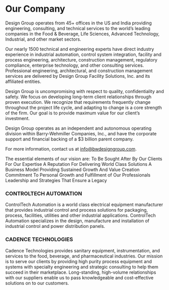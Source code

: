 # Our Company

Design Group operates from 45+ offices in the US and India providing engineering, consulting, and technical services to the world’s leading companies in the Food & Beverage, Life Sciences, Advanced Technology, Industrial, and other market sectors. 

Our nearly 1500 technical and engineering experts have direct industry experience in industrial automation, control system integration, facility and process engineering, architecture, construction management, regulatory compliance, enterprise technology, and other consulting services.  Professional engineering, architectural, and construction management services are delivered by Design Group Facility Solutions, Inc. and its affiliated entities.  

Design Group is uncompromising with respect to quality, confidentiality and safety. We focus on developing long-term client relationships through proven execution. We recognize that requirements frequently change throughout the project life cycle, and adapting to change is a core strength of the firm.  Our goal is to provide maximum value for our client’s investment.  

Design Group operates as an independent and autonomous operating division within Barry-Wehmiller Companies, Inc., and have the corporate support and financial backing of a $3 billion parent company.

For more information, contact us at info@bwdesigngroup.com.

The essential elements of our vision are:
To Be Sought After By Our Clients For Our Expertise
A Reputation For Delivering World Class Solutions
A Business Model Providing Sustained Growth And Value Creation
Commitment To Personal Growth and Fulfillment of Our Professionals
Leadership and Strategies That Ensure a Legacy

### CONTROLTECH AUTOMATION
ControlTech Automation is a world class electrical equipment manufacturer that provides industrial control and process solutions for packaging, process, facilities, utilities and other industrial applications. ControlTech Automation specializes in the design, manufacture and installation of industrial control and power distribution panels.

### CADENCE TECHNOLOGIES
Cadence Technologies provides sanitary equipment, instrumentation, and services to the food, beverage, and pharmaceutical industries. Our mission is to serve our clients by providing high purity process equipment and systems with specialty engineering and strategic consulting to help them succeed in their marketplace. Long-standing, high-volume relationships with our suppliers enable us to pass knowledgeable and cost-effective solutions on to our customers.